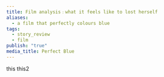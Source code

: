 ```yaml
---
title: Film analysis﹕what it feels like to lost herself
aliases:
  - a film that perfectly colours blue
tags:
  - story_review
  - film
publish: "true"
media_title: Perfect Blue
---
```

this
this2

